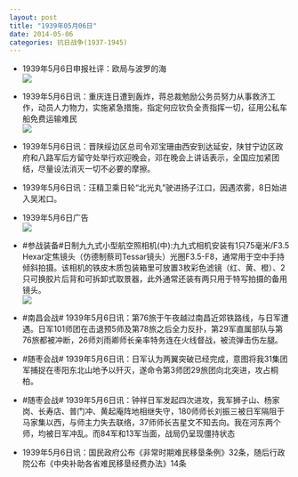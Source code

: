 ```yaml
---
layout: post
title: "1939年05月06日"
date: 2014-05-06
categories: 抗日战争(1937-1945)
---
```


<meta name="referrer" content="no-referrer" />

- 1939年5月6日申报社评：欧局与波罗的海 <br/><img src="https://ww4.sinaimg.cn/large/aca367d8jw1eg4vmuks94j20kn0xnwuv.jpg" />

- 1939年5月6日讯：重庆连日遭到轰炸，蒋总裁勉励公务员努力从事救济工作，动员人力物力，实施紧急措施，指定何应钦负全责指挥一切，征用公私车船免费运输难民 <br/><img src="https://ww2.sinaimg.cn/large/aca367d8jw1eg4twbly5ij20ev0h4wjq.jpg" />

- 1939年5月6日讯：晋陕绥边区总司令邓宝珊由西安到达延安，陕甘宁边区政府和八路军后方留守处举行欢迎晚会，邓在晚会上讲话表示，全国应加紧团结，尽量设法消灭一切不必要的摩擦。 

- 1939年5月6日讯：汪精卫乘日轮“北光丸”驶进扬子江口，因遇浓雾，8日始进入吴淞口。 

- 1939年5月6日广告 <br/><img src="https://ww1.sinaimg.cn/large/aca367d8jw1eg4eb3ath8j20cq0h3gop.jpg" />

- #参战装备#日制九九式小型航空照相机(中):九九式相机安装有1只75毫米/F3.5 Hexar定焦镜头（仿德制蔡司Tessar镜头）光圈F3.5-F8，通常用于空中手持倾斜拍摄。该相机的铁皮木质包装箱里可放置3枚彩色滤镜（红、黄、橙）、2只可换胶片后背和可拆卸式取景器，此外通常还装有两只用于特写拍摄的备用镜头。 <br/><img src="https://ww4.sinaimg.cn/large/aca367d8jw1eg4bpl7xuhj20gg0b040o.jpg" />

- #南昌会战# 1939年5月6日讯：第76旅于午夜越过南昌近郊铁路线，与日军遭遇。日军101师团在击退预5师及第78旅之后全力反扑，第29军直属部队与第76旅都被冲断，26师刘雨卿师长亲率特务连在火线督战，被流弹击伤左腿。 

- #随枣会战# 1939年5月6日讯：日军认为两翼突破已经完成，意图将我31集团军捕捉在枣阳东北山地予以歼灭，遂命令第3师团29旅团向北突进，攻占桐柏。 

- #随枣会战# 1939年5月6日讯：钟祥日军发起四次进攻，我军狮子山、杨家岗、长寿店、普门冲、黄起庵阵地相继失守，180师师长刘振三被日军隔阻于马家集以西，与师主力失去联络，37师师长吉星文不知去向。我在河东两个师，均被日军冲乱。而84军和13军当面，战局仍呈现僵持状态 

- 1939年5月6日讯：国民政府公布《非常时期难民移垦条例》32条，随后行政院公布《中央补助各省难民移垦经费办法》14条 

